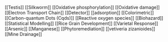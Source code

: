 [[Testis]]
[[Silkworm]]
[[Oxidative phosphorylation]]
[[Oxidative damage]]
[[Electron Transport Chain]]
[[Detector]]
[[adsorption]]
[[Colorimetric]]
[[Carbon-quantum Dots (Cqds)]]
[[Reactive oxygen species]]
[[Biohazard]]
[[Statistical Modelling]]
[[Rice Grain Development]]
[[Varietal Response]]
[[Arsenic]]
[[Manganese]]
[[Phytoremediation]]
[[vetiveria zizanioides]]
[[Mine Drainage]]
